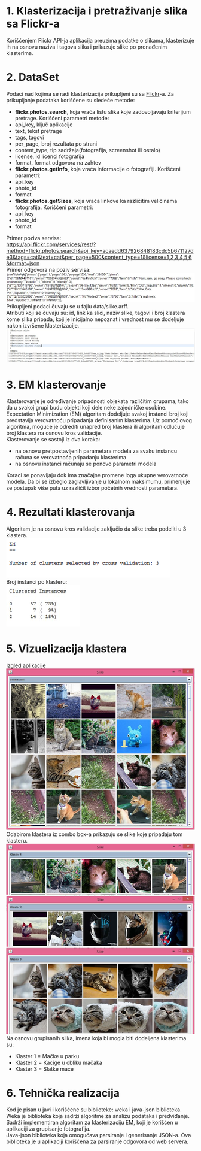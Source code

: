 # 1. Klasterizacija i pretraživanje slika sa Flickr-a
Korišćenjem Flickr API-ja aplikacija preuzima podatke o slikama, klasterizuje ih na osnovu naziva i tagova slika i prikazuje slike po pronađenim klasterima.
# 2. DataSet
Podaci nad kojima se radi klasterizacija prikupljeni su sa [Flickr](http://www.flickr.com)-a.
Za prikupljanje podataka korišćene su sledeće metode:
* **flickr.photos.search**, koja vraća listu slika koje zadovoljavaju kriterijum pretrage.
Korišćeni parametri metode:
 * api_key, ključ aplikacije
 * text, tekst pretrage
 * tags, tagovi
 * per_page, broj rezultata po strani
 * content_type, tip sadržaja(fotografija, screenshot ili ostalo)
 * license, id licenci fotografija
 * format, format odgovora na zahtev
* **flickr.photos.getInfo**, koja vraća informacije o fotografiji. Korišćeni parametri:
 * api_key
 * photo_id
 * format
* **flickr.photos.getSizes**, koja vraća linkove ka različitim veličinama fotografija. Korišćeni parametri:
 * api_key
 * photo_id
 * format  
  
Primer poziva servisa:  
https://api.flickr.com/services/rest/?method=flickr.photos.search&api_key=acaedd637926848183cdc5b671127de3&tags=cat&text=cat&per_page=500&content_type=1&license=1,2,3,4,5,6&format=json  
Primer odgovora na poziv servisa:  
![JSON odgovor](https://github.com/KsenijaZivkovic/flickr-clusterization/blob/update/screenshots/jsonodgovor.JPG?raw=true)  
Prikupljeni podaci čuvaju se u fajlu data/slike.arff.  
Atributi koji se čuvaju su: id, link ka slici, naziv slike, tagovi i broj klastera kome slika pripada, koji je inicijalno nepoznat i vrednost mu se dodeljuje nakon izvršene klasterizacije.  
![arff fajl](https://github.com/KsenijaZivkovic/flickr-clusterization/blob/update/screenshots/arff.JPG?raw=true)  
  
# 3. EM klasterovanje
Klasterovanje je određivanje pripadnosti objekata različitim grupama, tako da u svakoj grupi budu objekti koji dele neke zajedničke osobine. Expectation Minimization (EM) algoritam dodeljuje svakoj instanci broj koji predstavlja verovatnoću pripadanja definisanim klasterima. Uz pomoć ovog algoritma, moguće je odrediti unapred broj klastera ili algoritam odlučuje broj klastera na osnovu kros validacije.  
Klasterovanje se sastoji iz dva koraka:
* na osnovu pretpostavljenih parametara modela za svaku instancu računa se verovatnoća pripadanju klasterima
* na osnovu instanci računaju se ponovo parametri modela    
  
Koraci se ponavljaju dok ima značajne promene loga ukupne verovatnoće modela. Da bi se izbeglo zaglavljivanje u lokalnom maksimumu, primenjuje se postupak više puta uz različit izbor početnih vrednosti parametara.  
  
# 4. Rezultati klasterovanja
Algoritam je na osnovu kros validacije zaključio da slike treba podeliti u 3 klastera.  
![Broj klastera](https://github.com/KsenijaZivkovic/flickr-clusterization/blob/update/screenshots/clusternum.PNG?raw=true)  
Broj instanci po klasteru:  
![Broj instanci po klasteru](https://github.com/KsenijaZivkovic/flickr-clusterization/blob/update/screenshots/clusteredinstances.JPG?raw=true)  
# 5. Vizuelizacija klastera
Izgled aplikacije  
![Aplikacija](https://github.com/KsenijaZivkovic/flickr-clusterization/blob/update/screenshots/app.JPG?raw=true)  
Odabirom klastera iz combo box-a prikazuju se slike koje pripadaju tom klasteru.  
![Klaster1](https://github.com/KsenijaZivkovic/flickr-clusterization/blob/update/screenshots/klaster1.JPG?raw=true)  
![Klaster2](https://github.com/KsenijaZivkovic/flickr-clusterization/blob/update/screenshots/klaster2.JPG?raw=true)  
![Klaster3](https://github.com/KsenijaZivkovic/flickr-clusterization/blob/update/screenshots/klaster3.JPG?raw=true)  
Na osnovu grupisanih slika, imena koja bi mogla biti dodeljena klasterima su:
* Klaster 1 = Mačke u parku
* Klaster 2 = Kacige u obliku mačaka
* Klaster 3 = Slatke mace    

# 6. Tehnička realizacija
Kod je pisan u javi i korišćene su biblioteke: weka i java-json biblioteka.  
Weka je biblioteka koja sadrži algoritme za analizu podataka i predviđanje. Sadrži implementiran algoritam za klasterizaciju EM, koji je korišćen u aplikaciji za grupisanje fotografija.  
Java-json biblioteka koja omogućava parsiranje i generisanje JSON-a. Ova biblioteka je u aplikaciji korišćena za parsiranje odgovora od web servera.

